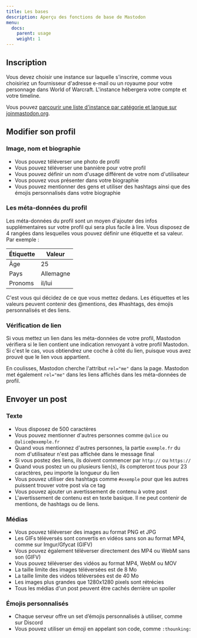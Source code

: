 ```yaml
---
title: Les bases
description: Aperçu des fonctions de base de Mastodon
menu:
  docs:
    parent: usage
    weight: 1
---
```

## Inscription

Vous devez choisir une instance sur laquelle s'inscrire, comme vous choisiriez un fournisseur d'adresse e-mail ou un royaume pour votre personnage dans World of Warcraft. L'instance hébergera votre compte et votre timeline.

Vous pouvez [parcourir une liste d'instance par catégorie et langue sur joinmastodon.org](https://joinmastodon.org/#getting-started).

## Modifier son profil
### Image, nom et biographie

- Vous pouvez téléverser une photo de profil
- Vous pouvez téléverser une bannière pour votre profil
- Vous pouvez définir un nom d'usage différent de votre nom d'utilisateur
- Vous pouvez vous présenter dans votre biographie
- Vous pouvez mentionner des gens et utiliser des hashtags ainsi que des émojis personnalisés dans votre biographie

### Les méta-données du profil

Les méta-données du profil sont un moyen d'ajouter des infos supplémentaires sur votre profil qui sera plus facile à lire. Vous disposez de 4 rangées dans lesquelles vous pouvez définir une étiquette et sa valeur. Par exemple :

|Étiquette|Valeur|
|-----|-------|
|Âge|25|
|Pays|Allemagne|
|Pronoms|il/lui|

C'est vous qui décidez de ce que vous mettez dedans. Les étiquettes et les valeurs peuvent contenir des @mentions, des #hashtags, des émojis personnalisés et des liens.

### Vérification de lien

Si vous mettez un lien dans les méta-données de votre profil, Mastodon vérifiera si le lien contient une indication renvoyant à votre profil Mastodon. Si c'est le cas, vous obtiendrez une coche à côté du lien, puisque vous avez prouvé que le lien vous appartient.

En coulisses, Mastodon cherche l'attribut `rel="me"` dans la page. Mastodon met également `rel="me"` dans les liens affichés dans les méta-données de profil.

## Envoyer un post
### Texte

- Vous disposez de 500 caractères
- Vous pouvez mentionner d'autres personnes comme `@alice` ou `@alice@exemple.fr`
- Quand vous mentionnez d'autres personnes, la partie `exemple.fr` du nom d'utilisateur n'est pas affichée dans le message final
- Si vous postez des liens, ils doivent commencer par `http://` ou `https://`
- Quand vous postez un ou plusieurs lien(s), ils compteront tous pour 23 caractères, peu importe la longueur du lien
- Vous pouvez utiliser des hashtags comme `#exemple` pour que les autres puissent trouver votre post via ce tag
- Vous pouvez ajouter un avertissement de contenu à votre post
- L'avertissement de contenu est en texte basique. Il ne peut contenir de mentions, de hashtags ou de liens.

### Médias

- Vous pouvez téléverser des images au format PNG et JPG
- Les GIFs téléversés sont convertis en vidéos sans son au format MP4, comme sur Imgur/Gfycat (GIFV)
- Vous pouvez également téléverser directement des MP4 ou WebM sans son (GIFV)
- Vous pouvez téléverser des vidéos au format MP4, WebM ou MOV
- La taille limite des images téléversées est de 8 Mo
- La taille limite des vidéos téléversées est de 40 Mo
- Les images plus grandes que 1280x1280 pixels sont rétrécies
- Tous les médias d'un post peuvent être cachés derrière un spoiler

### Émojis personnalisés

- Chaque serveur offre un set d’émojis personnalisés à utiliser, comme sur Discord
- Vous pouvez utiliser un émoji en appelant son code, comme `:thounking:`
